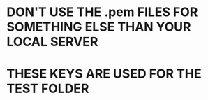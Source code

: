 # DON'T USE THE .pem FILES FOR SOMETHING ELSE THAN YOUR LOCAL SERVER
# THESE KEYS ARE USED FOR THE TEST FOLDER
